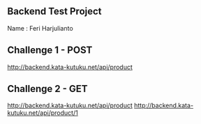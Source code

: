 ## Backend Test Project
Name : Feri Harjulianto

## Challenge 1 - POST
http://backend.kata-kutuku.net/api/product

## Challenge 2 - GET
http://backend.kata-kutuku.net/api/product
http://backend.kata-kutuku.net/api/product/1

